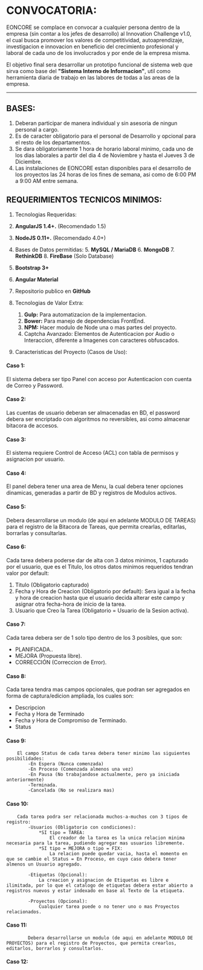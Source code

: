 # CONVOCATORIA:

EONCORE se complace en convocar a cualquier persona dentro de la empresa (sin contar a los jefes de desarrollo) al Innovation Challenge v1.0, el cual busca promover los valores de competitividad, autoaprendizaje, investigacion e innovacion en beneficio del crecimiento profesional y laboral de cada uno de los involucrados y por ende de la empresa misma.

El objetivo final sera desarrollar un prototipo funcional de sistema web que sirva como base del **"Sistema Interno de Informacion"**, util como herramienta diaria de trabajo en las labores de todas a las areas de la empresa.

---

## BASES:

1. Deberan participar de manera individual y sin asesoria de ningun personal a cargo.
2. Es de caracter obligatorio para el personal de Desarrollo y opcional para el resto de los departamentos.
3. Se dara obligatoriamente 1 hora de horario laboral minimo, cada uno de los dias laborales a partir del dia 4 de Noviembre y hasta el Jueves 3 de Diciembre.
4. Las instalaciones de EONCORE estan disponibles para el desarrollo de los proyectos las 24 horas de los fines de semana, asi como de 6:00 PM a 9:00 AM entre semana.


## REQUERIMIENTOS TECNICOS MINIMOS:

 1. Tecnologias Requeridas:
   2. **AngularJS 1.4+.** (Recomendado 1.5)
   3. **NodeJS	0.11+.** (Recomendado 4.0+)
   4. Bases de Datos permitidas:
     5. **MySQL / MariaDB**
     6. **MongoDB**
     7. **RethinkDB**
     8. **FireBase** (Solo Database)
   5. **Bootstrap 3+**
   6. **Angular Material**
   7. Repositorio publico en **GitHub**

 2. Tecnologias de Valor Extra:
     1. **Gulp:** Para automatizacion de la implementacion.
     2. **Bower:** Para manejo de dependencias FrontEnd.
     3. **NPM:** Hacer modulo de Node una o mas partes del proyecto.
     4. Captcha Avanzado: Elementos de Autenticacion por Audio o Interaccion, diferente a Imagenes con caracteres obfuscados. 

 3. Caracteristicas del Proyecto (Casos de Uso):

####  Caso 1:
El sistema debera ser tipo Panel con acceso por Autenticacion con cuenta de Correo y Password.

####  Caso 2:
Las cuentas de usuario deberan ser almacenadas en BD, el password debera ser encriptado con algoritmos no reversibles, asi como almacenar bitacora de accesos.
	
####  Caso 3:
El sistema requiere Control de Acceso (ACL) con tabla de permisos y asignacion por usuario.
	
####  Caso 4:
El panel debera tener una area de Menu, la cual debera tener opciones dinamicas, generadas a partir de BD y registros de Modulos activos.

####  Caso 5:
Debera desarrollarse un modulo (de aqui en adelante MODULO DE TAREAS) para el registro de la Bitacora de Tareas, que permita crearlas, editarlas, borrarlas y consultarlas. 

####  Caso 6: 
Cada tarea debera poderse dar de alta con 3 datos minimos, 1 capturado por el usuario, que es el Titulo, los otros datos minimos requeridos tendran valor por default:

 1. Titulo (Obligatorio capturado)
 2. Fecha y Hora de Creacion (Obligatorio por default): Sera igual a la fecha y hora de creacion hasta que el usuario decida alterar este campo y asignar otra fecha-hora de inicio de la tarea.
 3. Usuario que Creo la Tarea (Obligatorio = Usuario de la Sesion activa).

####	Caso 7:
Cada tarea debera ser de 1 solo tipo dentro de los 3 posibles, que son:
 - PLANIFICADA..
 - MEJORA (Propuesta libre).
 - CORRECCIÓN (Correccion de Error).

#### 	Caso 8:
Cada tarea tendra mas campos opcionales, que podran ser agregados en forma de captura/edicion ampliada, los cuales son:
 - Descripcion 
 - Fecha y Hora de Terminado
 - Fecha y Hora de Compromiso de Terminado.
 - Status
	
#### 	Caso 9:
		El campo Status de cada tarea debera tener minimo las siguientes posibilidades:
			-En Espera (Nunca comenzada)
			-En Proceso (Comenzada almenos una vez)
			-En Pausa (No trabajandose actualmente, pero ya iniciada anteriormente)
			-Terminada.
			-Cancelada (No se realizara mas)
		
#### 	Caso 10:
		Cada tarea podra ser relacionada muchos-a-muchos con 3 tipos de registro:
			-Usuarios (Obligatorio con condiciones): 
				*SI tipo = TAREA:
					El creador de la tarea es la unica relacion minima necesaria para la tarea, pudiendo agregar mas usuarios libremente.
				*SI tipo = MEJORA o tipo = FIX:
					La relacion puede quedar vacia, hasta el momento en que se cambie el Status = En Proceso, en cuyo caso debera tener almenos un Usuario agregado.

			-Etiquetas (Opcional):
				La creacion y asignacion de Etiquetas es libre e ilimitada, por lo que el catalogo de etiquetas debera estar abierto a registros nuevos y estar indexado en base al Texto de la etiqueta.
			
			-Proyectos (Opcional):
				Cualquier tarea puede o no tener uno o mas Proyectos relacionados.

#### 	Caso 11:
			Debera desarrollarse un modulo (de aqui en adelante MODULO DE PROYECTOS) para el registro de Proyectos, que permita crearlos, editarlos, borrarlos y consultarlos.

#### 	Caso 12:



